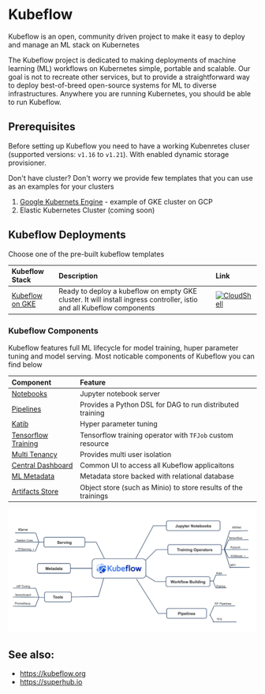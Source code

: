 # Kubeflow

Kubeflow is an open, community driven project to make it easy to deploy and manage an ML stack on Kubernetes

The Kubeflow project is dedicated to making deployments of machine learning (ML) workflows on Kubernetes simple, portable and scalable. Our goal is not to recreate other services, but to provide a straightforward way to deploy best-of-breed open-source systems for ML to diverse infrastructures. Anywhere you are running Kubernetes, you should be able to run Kubeflow.

## Prerequisites

Before setting up Kubeflow you need to have a working Kubenretes cluser (supported versions: `v1.16` to `v1.21`). With enabled dynamic storage provisioner.

Don't have cluster? Don't worry we provide few templates that you can use as an examples for your clusters

1. [Google Kubernets Engine](#) - example of GKE cluster on GCP
2. Elastic Kubernetes Cluster (coming soon)

## Kubeflow Deployments

Choose one of the pre-built kubeflow templates

Kubeflow Stack | Description | Link
:--------------|:------------|:-----
|[Kubeflow on GKE](https://ssh.cloud.google.com/cloudshell/editor?cloudshell_git_repo=https://github.com/agilestacks/kubeflow-stacks&&cloudshell_git_branch=main&cloudshell_image=gcr.io/superhub/cloud-shell:kubeflow-preview&cloudshell_open_in_editor=hub.yaml&cloudshell_workspace=kubeflow-gcp) | Ready to deploy a kubeflow on empty GKE cluster. It will install ingress controller, istio and all Kubeflow components | [![CloudShell](https://gstatic.com/cloudssh/images/open-btn.svg)](https://ssh.cloud.google.com/cloudshell/editor?cloudshell_git_repo=https://github.com/agilestacks/kubeflow-stacks&&cloudshell_git_branch=main&cloudshell_image=gcr.io/superhub/cloud-shell:kubeflow-preview&cloudshell_open_in_editor=hub.yaml&cloudshell_workspace=kubeflow-gcp)

### Kubeflow Components

Kubeflow features full ML lifecycle for model training, huper parameter tuning and model serving. Most noticable components of Kubeflow you can find below

Component | Feature
:---------|:--------
[Notebooks](https://www.kubeflow.org/docs/components/notebooks/) | Jupyter notebook server 
[Pipelines](https://www.kubeflow.org/docs/components/pipelines/) | Provides a Python DSL for DAG to run distributed training 
[Katib](https://www.kubeflow.org/docs/components/katib/) | Hyper parameter tuning
[Tensorflow Training](https://www.kubeflow.org/docs/components/training/tftraining/) | Tensorflow training operator with `TFJob` custom resource
[Multi Tenancy](https://www.kubeflow.org/docs/components/multi-tenancy//) | Provides multi user isolation
[Central Dashboard](https://www.kubeflow.org/docs/components/central-dash/) | Common UI to access all Kubeflow applicaitons
[ML Metadata](https://www.kubeflow.org/docs/components/pipelines/concepts/metadata/) | Metadata store backed with relational database 
[Artifacts Store](https://www.kubeflow.org/docs/components/pipelines/concepts/output-artifact/) | Object store (such as Minio) to store results of the trainings

![kubeflow](https://github.com/IBM/KubeflowDojo/raw/master/images/kubeflow-dojo.png)


## See also:

* <https://kubeflow.org>
* <https://superhub.io>
